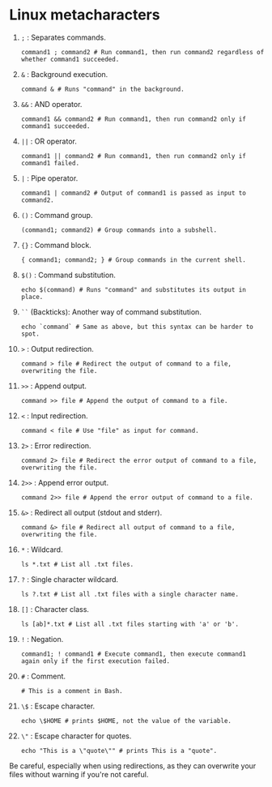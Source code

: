 # Linux metacharacters

1. `;` : Separates commands.
    ```
    command1 ; command2 # Run command1, then run command2 regardless of whether command1 succeeded.
    ```

2. `&` : Background execution.
    ```
    command & # Runs "command" in the background.
    ```

3. `&&` : AND operator.
    ```
    command1 && command2 # Run command1, then run command2 only if command1 succeeded.
    ```

4. `||` : OR operator.
    ```
    command1 || command2 # Run command1, then run command2 only if command1 failed.
    ```

5. `|` : Pipe operator.
    ```
    command1 | command2 # Output of command1 is passed as input to command2.
    ```

6. `()` : Command group.
    ```
    (command1; command2) # Group commands into a subshell.
    ```

7. `{}` : Command block.
    ```
    { command1; command2; } # Group commands in the current shell.
    ```

8. `$()` : Command substitution.
    ```
    echo $(command) # Runs "command" and substitutes its output in place.
    ```

9. ` `` ` (Backticks): Another way of command substitution.
    ```
    echo `command` # Same as above, but this syntax can be harder to spot.
    ```

10. `>` : Output redirection.
    ```
    command > file # Redirect the output of command to a file, overwriting the file.
    ```

11. `>>` : Append output.
    ```
    command >> file # Append the output of command to a file.
    ```

12. `<` : Input redirection.
    ```
    command < file # Use "file" as input for command.
    ```

13. `2>` : Error redirection.
    ```
    command 2> file # Redirect the error output of command to a file, overwriting the file.
    ```

14. `2>>` : Append error output.
    ```
    command 2>> file # Append the error output of command to a file.
    ```

15. `&>` : Redirect all output (stdout and stderr).
    ```
    command &> file # Redirect all output of command to a file, overwriting the file.
    ```

16. `*` : Wildcard.
    ```
    ls *.txt # List all .txt files.
    ```

17. `?` : Single character wildcard.
    ```
    ls ?.txt # List all .txt files with a single character name.
    ```

18. `[]` : Character class.
    ```
    ls [ab]*.txt # List all .txt files starting with 'a' or 'b'.
    ```

19. `!` : Negation.
    ```
    command1; ! command1 # Execute command1, then execute command1 again only if the first execution failed.
    ```

20. `#` : Comment.
    ```
    # This is a comment in Bash.
    ```
 
21. `\$` : Escape character.  
    ```
    echo \$HOME # prints $HOME, not the value of the variable.
    ```

22. `\"` : Escape character for quotes.
    ```
    echo "This is a \"quote\"" # prints This is a "quote".
    ```
 
Be careful, especially when using redirections, as they can overwrite your files without warning if you're not careful.
